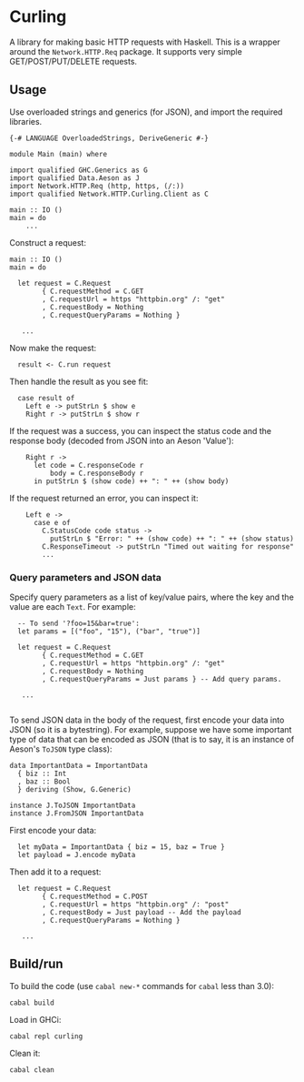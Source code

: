 # Curling

A library for making basic HTTP requests with Haskell.
This is a wrapper around the `Network.HTTP.Req` package.
It supports very simple GET/POST/PUT/DELETE requests.

## Usage

Use overloaded strings and generics (for JSON), and import 
the required libraries.

```
{-# LANGUAGE OverloadedStrings, DeriveGeneric #-}

module Main (main) where

import qualified GHC.Generics as G
import qualified Data.Aeson as J
import Network.HTTP.Req (http, https, (/:))
import qualified Network.HTTP.Curling.Client as C

main :: IO ()
main = do
    ...

```

Construct a request:

```
main :: IO ()
main = do

  let request = C.Request
        { C.requestMethod = C.GET
        , C.requestUrl = https "httpbin.org" /: "get"
        , C.requestBody = Nothing
        , C.requestQueryParams = Nothing } 

   ...

```

Now make the request:

```
  result <- C.run request
```

Then handle the result as you see fit:

```
  case result of
    Left e -> putStrLn $ show e
    Right r -> putStrLn $ show r
```

If the request was a success, you can inspect the status code
and the response body (decoded from JSON into an Aeson 'Value'):

```
    Right r ->
      let code = C.responseCode r
          body = C.responseBody r
      in putStrLn $ (show code) ++ ": " ++ (show body) 
```

If the request returned an error, you can inspect it:

```
    Left e ->
      case e of
        C.StatusCode code status ->
          putStrLn $ "Error: " ++ (show code) ++ ": " ++ (show status)
        C.ResponseTimeout -> putStrLn "Timed out waiting for response"
        ...

``` 

### Query parameters and JSON data

Specify query parameters as a list of key/value pairs, where the key
and the value are each `Text`. For example:

```
  -- To send '?foo=15&bar=true':
  let params = [("foo", "15"), ("bar", "true")]

  let request = C.Request
        { C.requestMethod = C.GET
        , C.requestUrl = https "httpbin.org" /: "get"
        , C.requestBody = Nothing
        , C.requestQueryParams = Just params } -- Add query params. 

   ...
  
```

To send JSON data in the body of the request, first encode your data
into JSON (so it is a bytestring). For example, suppose we have some
important type of data that can be encoded as JSON (that is to say, it is an
instance of Aeson's `ToJSON` type class):

```
data ImportantData = ImportantData
  { biz :: Int
  , baz :: Bool
  } deriving (Show, G.Generic)

instance J.ToJSON ImportantData
instance J.FromJSON ImportantData
```

First encode your data:

```
  let myData = ImportantData { biz = 15, baz = True }
  let payload = J.encode myData
```

Then add it to a request:

```
  let request = C.Request
        { C.requestMethod = C.POST
        , C.requestUrl = https "httpbin.org" /: "post"
        , C.requestBody = Just payload -- Add the payload
        , C.requestQueryParams = Nothing }

   ...

```


## Build/run

To build the code (use `cabal new-*` commands for `cabal` less than 3.0):

    cabal build

Load in GHCi:

    cabal repl curling

Clean it:

    cabal clean


